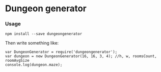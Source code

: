 # Dungeon generator

### Usage
`npm install --save dungeongenerator`

Then write something like:
```
var DungeonGenerator = require('dungeongenerator');
var dungeon = new DungeonGenerator(16, 16, 3, 4); //h, w, roomsCount, roomAvgSize
console.log(dungeon.maze);
```
